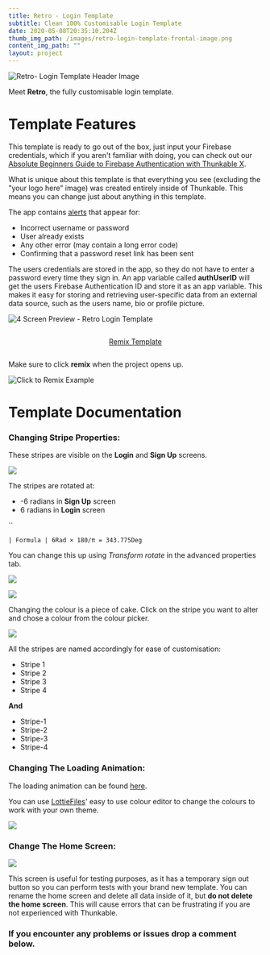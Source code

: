 ```yaml
---
title: Retro - Login Template
subtitle: Clean 100% Customisable Login Template
date: 2020-05-08T20:35:10.204Z
thumb_img_path: /images/retro-login-template-frontal-image.png
content_img_path: ""
layout: project
---
```

![Retro- Login Template Header Image](/images/retro-login-template-frontal-image.png)

Meet **Retro**, the fully customisable login template. 

# Template Features

This template is ready to go out of the box, just input your Firebase credentials, which if you aren't familiar with doing, you can check out our [Absolute Beginners Guide to Firebase Authentication with Thunkable X](/posts/authentication/).

What is unique about this template is that everything you see (excluding the "your logo here" image) was created entirely inside of Thunkable. This means you can change just about anything in this template. 

The app contains [alerts](https://docs.thunkable.com/alert) that appear for:

* Incorrect username or password
* User already exists
* Any other error (may contain a long error code)
* Confirming that a password reset link has been sent

The users credentials are stored in the app, so they do not have to enter a password every time they sign in. An app variable called **authUserID** will get the users Firebase Authentication ID and store it as an app variable. This makes it easy for storing and retrieving user-specific data from an external data source, such as the users name, bio or profile picture.

![4 Screen Preview - Retro Login Template](/images/4-screen-app-preview-retro-1.png)

<div style="display: flex; justify-content: center;">

<p class="block-cta">
<a href="https://x.thunkable.com/projects/5ea215cc6d1fee15b0d68df1/1f44e23c-52d6-4205-993f-c4b84d9b99fc/designer" class="button">Remix Template</a>
</p>

</div>

Make sure to click **remix** when the project opens up.

![Click to Remix Example](/images/click-to-remix-example.png)

# Template Documentation

### Changing Stripe Properties:

These stripes are visible on the **Login** and **Sign Up** screens.

![](/images/stripes-design-view-preview.png)

The stripes are rotated at:

* \-6 radians in **Sign Up** screen
* 6 radians in **Login** screen

``

```
| Formula | 6Rad × 180/π = 343.775Deg
```

You can change this up using *Transform rotate* in the advanced properties tab.

![](/images/stripes-design-view-adding-the-6-rad.png)

![](/images/stripe-rotate-properties.png)

Changing the colour is a piece of cake. Click on the stripe you want to alter and chose a colour from the colour picker.

![](/images/change-stripe-colour-preview.png)

All the stripes are named accordingly for ease of customisation:

* Stripe 1
* Stripe 2
* Stripe 3
* Stripe 4

**And**

* Stripe-1
* Stripe-2
* Stripe-3
* Stripe-4

### Changing The Loading Animation:

The loading animation can be found [here](https://lottiefiles.com/21462-loader-jumps). 

You can use [LottieFiles](https://lottiefiles.com)' easy to use colour editor to change the colours to work with your own theme.

![](/images/lottiefiles-edit-layers-preview.png)

### Change The Home Screen:

![](/images/testing-home-screen-preview.png)

This screen is useful for testing purposes, as it has a temporary sign out button so you can perform tests with your brand new template. You can rename the home screen and delete all data inside of it, but **do not delete the home screen**. This will cause errors that can be frustrating if you are not experienced with Thunkable.

### If you encounter any problems or issues drop a comment below.